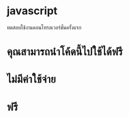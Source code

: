 # javascript
ทดสอบใช้งานคอนโทรลเวอร์ชั่นครั้งแรก

# คุณสามารถนำโค้ดนี้ไปใช้ได้ฟรี
# ไม่มีค่าใช้จ่าย
# ฟรี
